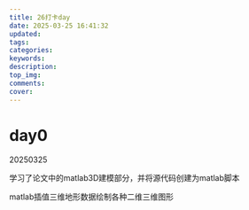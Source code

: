 ```yaml
---
title: 26打卡day
date: 2025-03-25 16:41:32
updated:
tags:
categories:
keywords:
description:
top_img:
comments:
cover:
---
```


# day0 

20250325

学习了论文中的matlab3D建模部分，并将源代码创建为matlab脚本

matlab插值三维地形数据绘制各种二维三维图形
